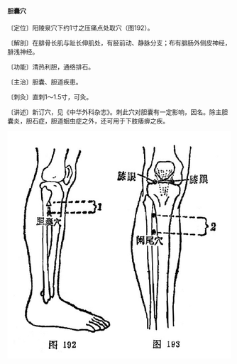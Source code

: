 #### 胆囊穴

〔定位〕阳陵泉穴下约1寸之压痛点处取穴（图192）。

〔解剖〕在腓骨长肌与趾长伸肌处，有胫前动、静脉分支；布有腓肠外侧皮神经，腓浅神经。

〔功能〕清热利胆，通络排石。

〔主治〕胆囊、胆道疾患。

〔刺灸〕直刺1～1.5寸，可灸。

〔讲述〕新订穴，见《中华外科杂志》。刺此穴对胆囊有一定影响，因名。除主胆囊炎，胆石症，胆道蛔虫症之外，还可用于下肢痿痹之疾。

![](./img/图192、193.jpg)
